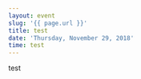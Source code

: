 ```yaml
---
layout: event
slug: '{{ page.url }}'
title: test
date: 'Thursday, November 29, 2018'
time: test
---
```

test
